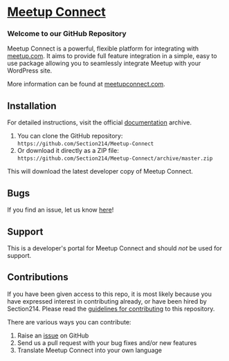 # [Meetup Connect](http://meetupconnect.com) #

### Welcome to our GitHub Repository

Meetup Connect is a powerful, flexible platform for integrating with [meetup.com](http://meetup.com). It aims to provide full feature integration in a simple, easy to use package allowing you to seamlessly integrate Meetup with your WordPress site.

More information can be found at [meetupconnect.com](http://meetupconnect.com).

## Installation ##

For detailed instructions, visit the official [documentation](http://docs.meetupconnect.com) archive.

1. You can clone the GitHub repository: `https://github.com/Section214/Meetup-Connect`
2. Or download it directly as a ZIP file: `https://github.com/Section214/Meetup-Connect/archive/master.zip`

This will download the latest developer copy of Meetup Connect.

## Bugs ##

If you find an issue, let us know [here](https://github.com/Section214/Meetup-Connect/issues?state=open)!

## Support ##

This is a developer's portal for Meetup Connect and should _not_ be used for support.

## Contributions ##

If you have been given access to this repo, it is most likely because you have expressed interest in contributing already, or have been hired by Section214. Please read the [guidelines for contributing](https://github.com/Section214/Meetup-Connect/blog/master/CONTRIBUTING.md) to this repository.

There are various ways you can contribute:

1. Raise an [issue](https://github.com/Section214/Meetup-Connect/issues) on GitHub
2. Send us a pull request with your bug fixes and/or new features
3. Translate Meetup Connect into your own language
